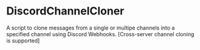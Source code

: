 # DiscordChannelCloner
A script to clone messages from a single or multipe channels into a specified channel using Discord Webhooks. [Cross-server channel cloning is supported]